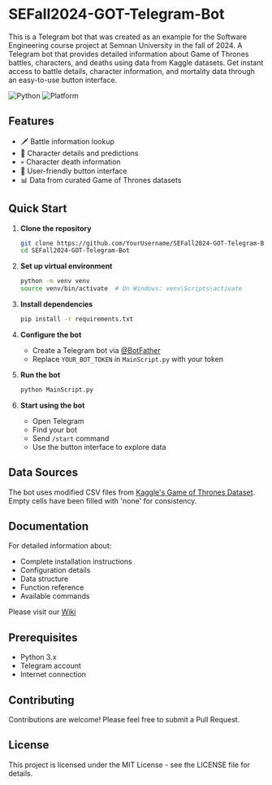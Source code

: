 # SEFall2024-GOT-Telegram-Bot
This is a Telegram bot that was created as an example for the Software Engineering course project at Semnan University in the fall of 2024.
A Telegram bot that provides detailed information about Game of Thrones battles, characters, and deaths using data from Kaggle datasets. Get instant access to battle details, character information, and mortality data through an easy-to-use button interface.

![Python](https://img.shields.io/badge/Python-3.x-blue.svg)
![Platform](https://img.shields.io/badge/Platform-Telegram-blue.svg)


## Features

- 🗡️ Battle information lookup
- 👥 Character details and predictions
- 💀 Character death information
- 🔘 User-friendly button interface
- 📊 Data from curated Game of Thrones datasets

## Quick Start

1. **Clone the repository**
   ```bash
   git clone https://github.com/YourUsername/SEFall2024-GOT-Telegram-Bot.git
   cd SEFall2024-GOT-Telegram-Bot
   ```

2. **Set up virtual environment**
   ```bash
   python -m venv venv
   source venv/bin/activate  # On Windows: venv\Scripts\activate
   ```

3. **Install dependencies**
   ```bash
   pip install -r requirements.txt
   ```

4. **Configure the bot**
   - Create a Telegram bot via [@BotFather](https://t.me/botfather)
   - Replace `YOUR_BOT_TOKEN` in `MainScript.py` with your token

5. **Run the bot**
   ```bash
   python MainScript.py
   ```

6. **Start using the bot**
   - Open Telegram
   - Find your bot
   - Send `/start` command
   - Use the button interface to explore data

## Data Sources

The bot uses modified CSV files from [Kaggle's Game of Thrones Dataset](https://www.kaggle.com/datasets/mylesoneill/game-of-thrones). Empty cells have been filled with 'none' for consistency.

## Documentation

For detailed information about:
- Complete installation instructions
- Configuration details
- Data structure
- Function reference
- Available commands

Please visit our [Wiki](https://github.com/LRCdevamp/SEFall2024-GOT-Telegram-Bot/wiki)

## Prerequisites

- Python 3.x
- Telegram account
- Internet connection

## Contributing

Contributions are welcome! Please feel free to submit a Pull Request.

## License

This project is licensed under the MIT License - see the LICENSE file for details.
